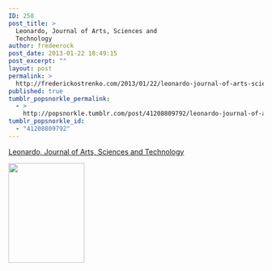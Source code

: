 ```yaml
---
ID: 258
post_title: >
  Leonardo, Journal of Arts, Sciences and
  Technology
author: fredeerock
post_date: 2013-01-22 18:49:15
post_excerpt: ""
layout: post
permalink: >
  http://frederickostrenko.com/2013/01/22/leonardo-journal-of-arts-sciences-and-technology/
published: true
tumblr_popsnorkle_permalink:
  - >
    http://popsnorkle.tumblr.com/post/41208809792/leonardo-journal-of-arts-sciences-and-technology
tumblr_popsnorkle_id:
  - "41208809792"
---
```

<a href='http://www.leonardo.info/leoinfo.html'>Leonardo, Journal of Arts, Sciences and Technology</a><div class="link_description"><p><img height="197" src="http://www.leonardo.info/images2005/covers/leo395cover150.jpg" width="150" /></p></div>